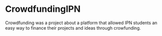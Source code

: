 # CrowdfundingIPN
Crowdfunding was a project about a platform that allowed IPN students an easy way to finance their projects and ideas through crowfunding.
